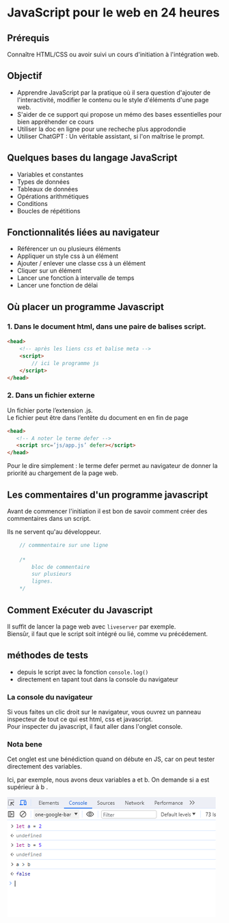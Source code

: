 # JavaScript pour le web en 24 heures

## Prérequis
Connaître HTML/CSS ou avoir suivi un cours d'initiation à l'intégration web.

## Objectif
- Apprendre JavaScript par la pratique où il sera question d'ajouter de l'interactivité, modifier le contenu ou le style d'éléments d'une page web.
- S'aider de ce support qui propose un mémo des bases essentielles pour bien appréhender ce cours
- Utiliser la doc en ligne pour une recheche plus approdondie
- Utiliser ChatGPT : Un véritable assistant, si l'on maîtrise le prompt.

## Quelques bases du langage JavaScript
- Variables et constantes
- Types de données
- Tableaux de données
- Opérations arithmétiques
- Conditions
- Boucles de répétitions

## Fonctionnalités liées au navigateur
- Référencer un ou plusieurs éléments 
- Appliquer un style css à un élément
- Ajouter / enlever une classe css à un élément
- Cliquer sur un élément 
- Lancer une fonction à intervalle de temps
- Lancer une fonction de délai

## Où placer un programme Javascript 
### 1. Dans le document html, dans une paire de balises script.
```html
<head>
    <!-- après les liens css et balise meta -->
    <script>
        // ici le programme js
    </script>
</head>
``` 

### 2. Dans un fichier externe
Un fichier porte l’extension .js.   
Le fichier peut être dans l’entête du document en en fin de page  
 ```html 
<head>
    <!-- A noter le terme defer -->
    <script src=’js/app.js’ defer></script> 
</head>
```
Pour le dire simplement : le terme defer permet au navigateur de donner la priorité au chargement de la page web.

## Les commentaires d'un programme javascript
Avant de commencer l'initiation il est bon de savoir comment créer des commentaires dans un script.  

Ils ne servent qu'au développeur.
```js
    // commmentaire sur une ligne

    /*
        bloc de commentaire
        sur plusieurs
        lignes.
    */
```

## Comment Exécuter du Javascript

Il suffit de lancer la page web avec `liveserver` par exemple.  
Biensûr, il faut que le script soit intégré ou lié, comme vu précédement.

## méthodes de tests
- depuis le script avec la fonction `console.log()`
- directement en tapant tout dans la console du navigateur

### La console du navigateur
Si vous faites un clic droit sur le navigateur, vous ouvrez un panneau inspecteur de tout ce qui est html, css et javascript.  
Pour inspecter du javascript, il faut aller dans l'onglet console. 
### Nota bene 
Cet onglet est une bénédiction quand on débute en JS, car on peut tester directement des variables.  

Ici, par exemple, nous avons deux variables a et b. On demande si a est supérieur à b  .

![console](./captures_ecran/console.PNG)

